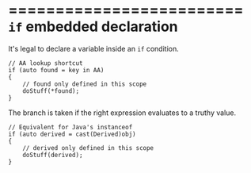 =========================
`if` embedded declaration
=========================

It's legal to declare a variable inside an `if` condition.

    // AA lookup shortcut
    if (auto found = key in AA)
    {
        // found only defined in this scope
        doStuff(*found);
    }

The branch is taken if the right expression evaluates to a truthy value.

    // Equivalent for Java's instanceof
    if (auto derived = cast(Derived)obj)
    {
        // derived only defined in this scope
        doStuff(derived);
    }
